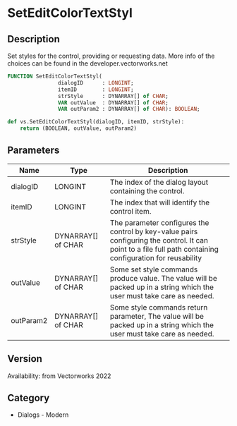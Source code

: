 # SetEditColorTextStyl

## Description
Set styles for the control, providing or requesting data. More info of the choices can be found in the developer.vectorworks.net

```pascal
FUNCTION SetEditColorTextStyl(
				dialogID      : LONGINT;
				itemID        : LONGINT;
				strStyle      : DYNARRAY[] of CHAR;
				VAR outValue  : DYNARRAY[] of CHAR;
				VAR outParam2 : DYNARRAY[] of CHAR): BOOLEAN;
```

```python
def vs.SetEditColorTextStyl(dialogID, itemID, strStyle):
    return (BOOLEAN, outValue, outParam2)
```

## Parameters
|Name|Type|Description|
|---|---|---|
|dialogID|LONGINT|The index of the dialog layout containing the control.|
|itemID|LONGINT|The index that will identify the control item.|
|strStyle|DYNARRAY[] of CHAR|The parameter configures the control by key-value pairs configuring the control. It can point to a file full path containing configuration for reusability|
|outValue|DYNARRAY[] of CHAR|Some set style commands produce value. The value will be packed up in a string which the user must take care as needed.|
|outParam2|DYNARRAY[] of CHAR|Some style commands return parameter, The value will be packed up in a string which the user must take care as needed.|

## Version
Availability: from Vectorworks 2022

## Category
* Dialogs - Modern

